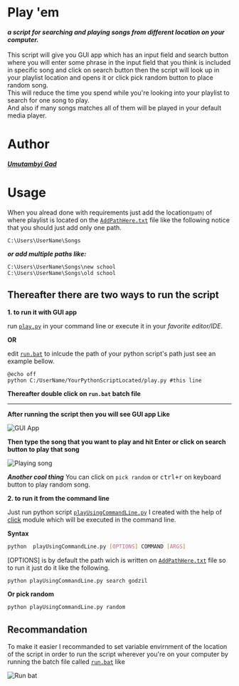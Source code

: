 # Play 'em
***a script for searching and playing songs from different location on your computer.***<br><br>
This script will give you GUI app which has an input field and search button where you will enter some phrase in the input field that you think is included in specific song and click on search button then the script will look up in your playlist location and opens it or click pick random button to place random song.<br>
This will reduce the time you spend while you're looking into your playlist to search for one song to play.<br>
And also if many songs matches all of them will be played in your default media player.
# Author
[***Umutambyi Gad***](https://umutambyigad.herokuapp.com)
# Usage
When you alread done with requirements just add the location<small>(path)</small> of where playlist is located on the [`AddPathHere.txt`](https://github.com/umutambyi-gad/Play-my-songs/blob/master/AddPathHere.txt) file like the following notice that you should just add only one path.
```text
C:\Users\UserName\Songs
```
***or add multiple paths like:***
```text
C:\Users\UserName\Songs\new school
C:\Users\UserName\Songs\old school
```


## Thereafter there are two ways to run the script
**1. to run it with GUI app**


run [`play.py`](https://github.com/umutambyi-gad/Play-my-songs/blob/master/play.py) in your command line or execute it in your *favorite editor/IDE*.


**OR**


edit [`run.bat`](https://github.com/umutambyi-gad/Play-my-songs/blob/master/run.bat) to inlcude the path of your python script's path just see an example bellow.

```batch
@echo off
python C:/UserName/YourPythonScriptLocated/play.py #this line 
```
**Thereafter double click on `run.bat` batch file**

---

**After running the script then you will see GUI app Like**

![GUI App](https://user-images.githubusercontent.com/65312850/99289510-5a6ad900-283d-11eb-80e3-206bdffce65b.PNG)

**Then type the song that you want to play and hit Enter or click on search button to play that song**

![Playing song](https://user-images.githubusercontent.com/65312850/99182957-b3047e00-2738-11eb-95ad-d8b7514d43fb.PNG)

***Another cool thing***
You can click on `pick random`  or <kbd>ctrl+r</kbd> on keyboard button to play random song.


**2. to run it from the command line**


Just run python script [`playUsingCommandLine.py`](https://github.com/umutambyi-gad/Play-my-songs/blob/master/playUsingCommandLine.py) I created with the help of [click](https://pypi.org/project/click/) module which will be executed in the command line.

**Syntax**

```bash
python  playUsingCommandLine.py [OPTIONS] COMMAND [ARGS]
```
[OPTIONS] is by default the path wich is written on [`AddPathHere.txt`](https://github.com/umutambyi-gad/Play-my-songs/blob/master/AddPathHere.txt) file so to run it just do it like the following.

```bash
python playUsingCommandLine.py search godzil
```
**Or pick random**
```bash
python playUsingCommandLine.py random
```
## Recommandation

To make it easier I recommanded to set variable envirnment of the location of the script in order to run the script wherever you're on your computer by running the batch file called [`run.bat`](https://github.com/umutambyi-gad/Play-my-songs/blob/master/run.bat) like

![Run bat](https://user-images.githubusercontent.com/65312850/99182943-9f591780-2738-11eb-818c-5103d1ba9dbb.PNG)
